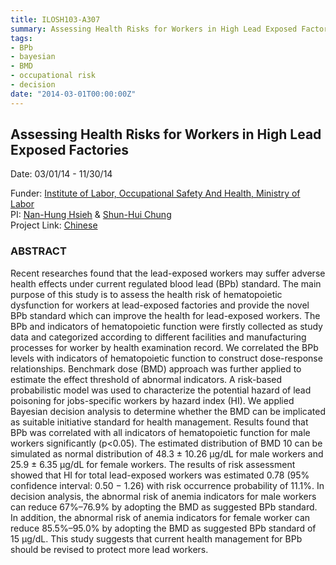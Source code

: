 ```yaml
---
title: ILOSH103-A307
summary: Assessing Health Risks for Workers in High Lead Exposed Factories
tags:
- BPb
- bayesian
- BMD
- occupational risk
- decision
date: "2014-03-01T00:00:00Z"
---
```


## Assessing Health Risks for Workers in High Lead Exposed Factories  
Date: 03/01/14 - 11/30/14 

Funder: [Institute of Labor, Occupational Safety And Health, Ministry of Labor](https://www.ilosh.gov.tw/enhome)  
PI: [Nan-Hung Hsieh](https://nanhung.rbind.io/authors/admin/) & [Shun-Hui Chung](https://nanhung.rbind.io/authors/shun-hui-chung/)  
Project Link: [Chinese](https://laws.ilosh.gov.tw/ioshcustom/Web/YearlyReserachReports/Detail?id=2764)  

### ABSTRACT

Recent researches found that the lead-exposed workers may suffer adverse health effects under current regulated blood lead (BPb) standard. The main purpose of this study is to assess the health risk of hematopoietic dysfunction for workers at lead-exposed factories and provide the novel BPb standard which can improve the health for lead-exposed workers. The BPb and indicators of hematopoietic function were firstly collected as study data and categorized according to different facilities and manufacturing processes for worker by health examination record. We correlated the BPb levels with indicators of hematopoietic function to construct dose-response relationships. Benchmark dose (BMD) approach was further applied to estimate the effect threshold of abnormal indicators. A risk-based probabilistic model was used to characterize the potential hazard of lead poisoning for jobs-specific workers by hazard index (HI). We applied Bayesian decision analysis to determine whether the BMD can be implicated as suitable initiative standard for health management. Results found that BPb was correlated with all indicators of hematopoietic function for male workers significantly (p<0.05). The estimated distribution of BMD 10 can be simulated as normal distribution of 48.3 ± 10.26 μg/dL for male workers and 25.9 ± 6.35 μg/dL for female workers. The results of risk assessment showed that HI for total lead-exposed workers was estimated 0.78 (95% confidence interval: 0.50 − 1.26) with risk occurrence probability of 11.1%. In decision analysis, the abnormal risk of anemia indicators for male workers can reduce 67%–76.9% by adopting the BMD as suggested BPb standard. In addition, the abnormal risk of anemia indicators for female worker can reduce 85.5%–95.0% by adopting the BMD as suggested BPb standard of 15 μg/dL. This study suggests that current health management for BPb should be revised to protect more lead workers.
